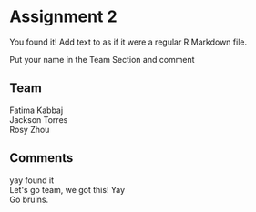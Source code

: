 # Assignment 2

You found it!  Add text to as if it were a regular R Markdown file.

Put your name in the Team Section and comment

## Team
Fatima Kabbaj
<br/>Jackson Torres
<br/>Rosy Zhou
## Comments
yay found it
<br/>Let's go team, we got this!
Yay
<br/> Go bruins.
